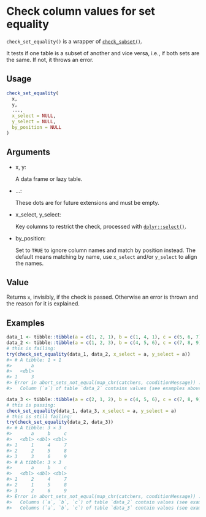 # Check column values for set equality

`check_set_equality()` is a wrapper of
[`check_subset()`](https://dm.cynkra.com/dev/reference/check_subset.md).

It tests if one table is a subset of another and vice versa, i.e., if
both sets are the same. If not, it throws an error.

## Usage

``` r
check_set_equality(
  x,
  y,
  ...,
  x_select = NULL,
  y_select = NULL,
  by_position = NULL
)
```

## Arguments

- x, y:

  A data frame or lazy table.

- ...:

  These dots are for future extensions and must be empty.

- x_select, y_select:

  Key columns to restrict the check, processed with
  [`dplyr::select()`](https://dplyr.tidyverse.org/reference/select.html).

- by_position:

  Set to `TRUE` to ignore column names and match by position instead.
  The default means matching by name, use `x_select` and/or `y_select`
  to align the names.

## Value

Returns `x`, invisibly, if the check is passed. Otherwise an error is
thrown and the reason for it is explained.

## Examples

``` r
data_1 <- tibble::tibble(a = c(1, 2, 1), b = c(1, 4, 1), c = c(5, 6, 7))
data_2 <- tibble::tibble(a = c(1, 2, 3), b = c(4, 5, 6), c = c(7, 8, 9))
# this is failing:
try(check_set_equality(data_1, data_2, x_select = a, y_select = a))
#> # A tibble: 1 × 1
#>       a
#>   <dbl>
#> 1     3
#> Error in abort_sets_not_equal(map_chr(catchers, conditionMessage)) : 
#>   Column (`a`) of table `data_2` contains values (see examples above) that are not present in column (`a`) of table `data_1`.

data_3 <- tibble::tibble(a = c(2, 1, 2), b = c(4, 5, 6), c = c(7, 8, 9))
# this is passing:
check_set_equality(data_1, data_3, x_select = a, y_select = a)
# this is still failing:
try(check_set_equality(data_2, data_3))
#> # A tibble: 3 × 3
#>       a     b     c
#>   <dbl> <dbl> <dbl>
#> 1     1     4     7
#> 2     2     5     8
#> 3     3     6     9
#> # A tibble: 3 × 3
#>       a     b     c
#>   <dbl> <dbl> <dbl>
#> 1     2     4     7
#> 2     1     5     8
#> 3     2     6     9
#> Error in abort_sets_not_equal(map_chr(catchers, conditionMessage)) : 
#>   Columns (`a`, `b`, `c`) of table `data_2` contain values (see examples above) that are not present in columns (`a`, `b`, `c`) of table `data_3`.
#>   Columns (`a`, `b`, `c`) of table `data_3` contain values (see examples above) that are not present in columns (`a`, `b`, `c`) of table `data_2`.
```

